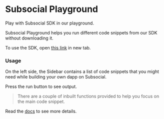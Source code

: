 # Subsocial Playground

Play with Subsocial SDK in our playground.

Subsocial Playground helps you run different code snippets from our SDK without downloading it.

To use the SDK, open [this link](https://play.subsocial.network) in new tab.

### Usage 

On the left side, the Sidebar contains a list of code snippets that you might need while building your own dapp on Subsocial.

Press the run button to see output.

> There are a couple of inbuilt functions provided to help you focus on the main code snippet.

Read the [docs](https://docs.subsocial.network) to see more details.
